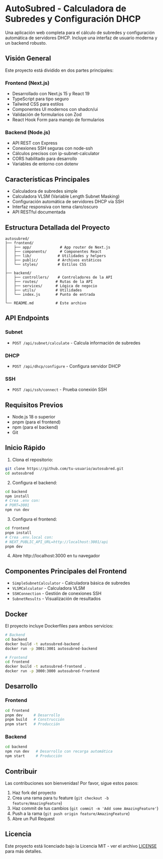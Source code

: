 # AutoSubred - Calculadora de Subredes y Configuración DHCP

Una aplicación web completa para el cálculo de subredes y configuración automática de servidores DHCP. Incluye una interfaz de usuario moderna y un backend robusto.

## Visión General

Este proyecto está dividido en dos partes principales:

### Frontend (Next.js)
- Desarrollado con Next.js 15 y React 19
- TypeScript para tipo seguro
- Tailwind CSS para estilos
- Componentes UI modernos con shadcn/ui
- Validación de formularios con Zod
- React Hook Form para manejo de formularios

### Backend (Node.js)
- API REST con Express
- Conexiones SSH seguras con node-ssh
- Cálculos precisos con ip-subnet-calculator
- CORS habilitado para desarrollo
- Variables de entorno con dotenv

## Características Principales

- Calculadora de subredes simple
- Calculadora VLSM (Variable Length Subnet Masking)
- Configuración automática de servidores DHCP vía SSH
- Interfaz responsiva con tema claro/oscuro
- API RESTful documentada

## Estructura Detallada del Proyecto

```
autosubred/
├── frontend/
│   ├── app/             # App router de Next.js
│   ├── components/      # Componentes React
│   ├── lib/            # Utilidades y helpers
│   ├── public/         # Archivos estáticos
│   └── styles/         # Estilos CSS
│
├── backend/
│   ├── controllers/    # Controladores de la API
│   ├── routes/        # Rutas de la API
│   ├── services/      # Lógica de negocio
│   ├── utils/         # Utilidades
│   └── index.js       # Punto de entrada
│
└── README.md          # Este archivo
```

## API Endpoints

### Subnet
- `POST /api/subnet/calculate` - Calcula información de subredes

### DHCP
- `POST /api/dhcp/configure` - Configura servidor DHCP

### SSH
- `POST /api/ssh/connect` - Prueba conexión SSH

## Requisitos Previos

- Node.js 18 o superior
- pnpm (para el frontend)
- npm (para el backend)
- Git

## Inicio Rápido

1. Clona el repositorio:
```bash
git clone https://github.com/tu-usuario/autosubred.git
cd autosubred
```

2. Configura el backend:
```bash
cd backend
npm install
# Crea .env con:
# PORT=3001
npm run dev
```

3. Configura el frontend:
```bash
cd frontend
pnpm install
# Crea .env.local con:
# NEXT_PUBLIC_API_URL=http://localhost:3001/api
pnpm dev
```

4. Abre http://localhost:3000 en tu navegador

## Componentes Principales del Frontend

- `SimpleSubnetCalculator` - Calculadora básica de subredes
- `VLSMCalculator` - Calculadora VLSM
- `SSHConnection` - Gestión de conexiones SSH
- `SubnetResults` - Visualización de resultados

## Docker

El proyecto incluye Dockerfiles para ambos servicios:

```bash
# Backend
cd backend
docker build -t autosubred-backend .
docker run -p 3001:3001 autosubred-backend

# Frontend
cd frontend
docker build -t autosubred-frontend .
docker run -p 3000:3000 autosubred-frontend
```

## Desarrollo

### Frontend
```bash
cd frontend
pnpm dev     # Desarrollo
pnpm build   # Construcción
pnpm start   # Producción
```

### Backend
```bash
cd backend
npm run dev   # Desarrollo con recarga automática
npm start     # Producción
```

## Contribuir

Las contribuciones son bienvenidas! Por favor, sigue estos pasos:

1. Haz fork del proyecto
2. Crea una rama para tu feature (`git checkout -b feature/AmazingFeature`)
3. Haz commit de tus cambios (`git commit -m 'Add some AmazingFeature'`)
4. Push a la rama (`git push origin feature/AmazingFeature`)
5. Abre un Pull Request

## Licencia

Este proyecto está licenciado bajo la Licencia MIT - ver el archivo [LICENSE](LICENSE) para más detalles.